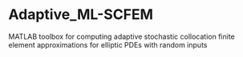 # Adaptive_ML-SCFEM
MATLAB toolbox for computing adaptive stochastic collocation finite element approximations for elliptic PDEs with random inputs
